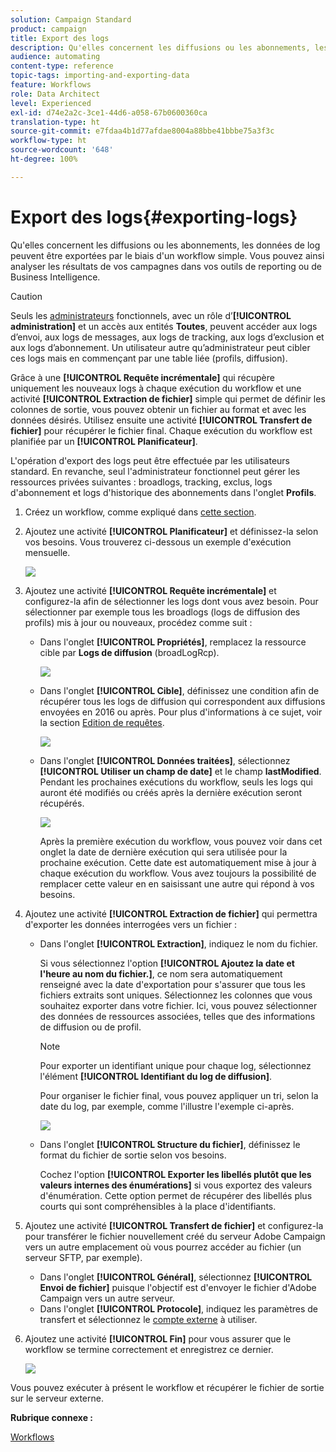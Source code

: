 ```yaml
---
solution: Campaign Standard
product: campaign
title: Export des logs
description: Qu'elles concernent les diffusions ou les abonnements, les données de log peuvent être exportées par le biais d'un workflow simple.
audience: automating
content-type: reference
topic-tags: importing-and-exporting-data
feature: Workflows
role: Data Architect
level: Experienced
exl-id: d74e2a2c-3ce1-44d6-a058-67b0600360ca
translation-type: ht
source-git-commit: e7fdaa4b1d77afdae8004a88bbe41bbbe75a3f3c
workflow-type: ht
source-wordcount: '648'
ht-degree: 100%

---
```


# Export des logs{#exporting-logs}

Qu&#39;elles concernent les diffusions ou les abonnements, les données de log peuvent être exportées par le biais d&#39;un workflow simple. Vous pouvez ainsi analyser les résultats de vos campagnes dans vos outils de reporting ou de Business Intelligence.

>[!CAUTION]
>
>Seuls les [administrateurs](../../administration/using/users-management.md#functional-administrators) fonctionnels, avec un rôle d’**[!UICONTROL administration]** et un accès aux entités **Toutes**, peuvent accéder aux logs d’envoi, aux logs de messages, aux logs de tracking, aux logs d’exclusion et aux logs d’abonnement. Un utilisateur autre qu’administrateur peut cibler ces logs mais en commençant par une table liée (profils, diffusion).

Grâce à une **[!UICONTROL Requête incrémentale]** qui récupère uniquement les nouveaux logs à chaque exécution du workflow et une activité **[!UICONTROL Extraction de fichier]** simple qui permet de définir les colonnes de sortie, vous pouvez obtenir un fichier au format et avec les données désirés. Utilisez ensuite une activité **[!UICONTROL Transfert de fichier]** pour récupérer le fichier final. Chaque exécution du workflow est planifiée par un **[!UICONTROL Planificateur]**.

L&#39;opération d&#39;export des logs peut être effectuée par les utilisateurs standard. En revanche, seul l&#39;administrateur fonctionnel peut gérer les ressources privées suivantes : broadlogs, tracking, exclus, logs d&#39;abonnement et logs d&#39;historique des abonnements dans l&#39;onglet **Profils**.

1. Créez un workflow, comme expliqué dans [cette section](../../automating/using/building-a-workflow.md#creating-a-workflow).
1. Ajoutez une activité **[!UICONTROL Planificateur]** et définissez-la selon vos besoins. Vous trouverez ci-dessous un exemple d&#39;exécution mensuelle.

   ![](assets/export_logs_scheduler.png)

1. Ajoutez une activité **[!UICONTROL Requête incrémentale]** et configurez-la afin de sélectionner les logs dont vous avez besoin. Pour sélectionner par exemple tous les broadlogs (logs de diffusion des profils) mis à jour ou nouveaux, procédez comme suit :

   * Dans l&#39;onglet **[!UICONTROL Propriétés]**, remplacez la ressource cible par **Logs de diffusion** (broadLogRcp).

      ![](assets/export_logs_query_properties.png)

   * Dans l&#39;onglet **[!UICONTROL Cible]**, définissez une condition afin de récupérer tous les logs de diffusion qui correspondent aux diffusions envoyées en 2016 ou après. Pour plus d&#39;informations à ce sujet, voir la section [Edition de requêtes](../../automating/using/editing-queries.md#creating-queries).

      ![](assets/export_logs_query_target.png)

   * Dans l&#39;onglet **[!UICONTROL Données traitées]**, sélectionnez **[!UICONTROL Utiliser un champ de date]** et le champ **lastModified**. Pendant les prochaines exécutions du workflow, seuls les logs qui auront été modifiés ou créés après la dernière exécution seront récupérés.

      ![](assets/export_logs_query_processeddata.png)

      Après la première exécution du workflow, vous pouvez voir dans cet onglet la date de dernière exécution qui sera utilisée pour la prochaine exécution. Cette date est automatiquement mise à jour à chaque exécution du workflow. Vous avez toujours la possibilité de remplacer cette valeur en en saisissant une autre qui répond à vos besoins.

1. Ajoutez une activité **[!UICONTROL Extraction de fichier]** qui permettra d&#39;exporter les données interrogées vers un fichier :

   * Dans l&#39;onglet **[!UICONTROL Extraction]**, indiquez le nom du fichier.

      Si vous sélectionnez l&#39;option **[!UICONTROL Ajoutez la date et l&#39;heure au nom du fichier.]**, ce nom sera automatiquement renseigné avec la date d&#39;exportation pour s&#39;assurer que tous les fichiers extraits sont uniques. Sélectionnez les colonnes que vous souhaitez exporter dans votre fichier. Ici, vous pouvez sélectionner des données de ressources associées, telles que des informations de diffusion ou de profil.

      >[!NOTE]
      >
      >Pour exporter un identifiant unique pour chaque log, sélectionnez l&#39;élément **[!UICONTROL Identifiant du log de diffusion]**.

      Pour organiser le fichier final, vous pouvez appliquer un tri, selon la date du log, par exemple, comme l&#39;illustre l&#39;exemple ci-après.

      ![](assets/export_logs_extractfile_extraction.png)

   * Dans l&#39;onglet **[!UICONTROL Structure du fichier]**, définissez le format du fichier de sortie selon vos besoins.

      Cochez l&#39;option **[!UICONTROL Exporter les libellés plutôt que les valeurs internes des énumérations]** si vous exportez des valeurs d&#39;énumération. Cette option permet de récupérer des libellés plus courts qui sont compréhensibles à la place d&#39;identifiants.

1. Ajoutez une activité **[!UICONTROL Transfert de fichier]** et configurez-la pour transférer le fichier nouvellement créé du serveur Adobe Campaign vers un autre emplacement où vous pourrez accéder au fichier (un serveur SFTP, par exemple).

   * Dans l&#39;onglet **[!UICONTROL Général]**, sélectionnez **[!UICONTROL Envoi de fichier]** puisque l&#39;objectif est d&#39;envoyer le fichier d&#39;Adobe Campaign vers un autre serveur.
   * Dans l&#39;onglet **[!UICONTROL Protocole]**, indiquez les paramètres de transfert et sélectionnez le [compte externe](../../administration/using/external-accounts.md#creating-an-external-account) à utiliser.

1. Ajoutez une activité **[!UICONTROL Fin]** pour vous assurer que le workflow se termine correctement et enregistrez ce dernier.

   ![](assets/export_logs_example_workflow.png)

Vous pouvez exécuter à présent le workflow et récupérer le fichier de sortie sur le serveur externe.

**Rubrique connexe :**

[Workflows](../../automating/using/get-started-workflows.md)
